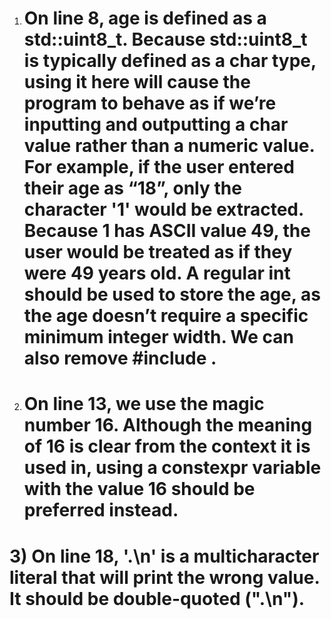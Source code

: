 1) # On line 8, age is defined as a std::uint8_t. Because std::uint8_t is typically defined as a char type, using it here will cause the program to behave as if we’re inputting and outputting a char value rather than a numeric value. For example, if the user entered their age as “18”, only the character '1' would be extracted. Because 1 has ASCII value 49, the user would be treated as if they were 49 years old. A regular int should be used to store the age, as the age doesn’t require a specific minimum integer width. We can also remove #include <cstdint>.

2) # On line 13, we use the magic number 16. Although the meaning of 16 is clear from the context it is used in, using a constexpr variable with the value 16 should be preferred instead.

# 3) On line 18, '.\n' is a multicharacter literal that will print the wrong value. It should be double-quoted (".\n").
